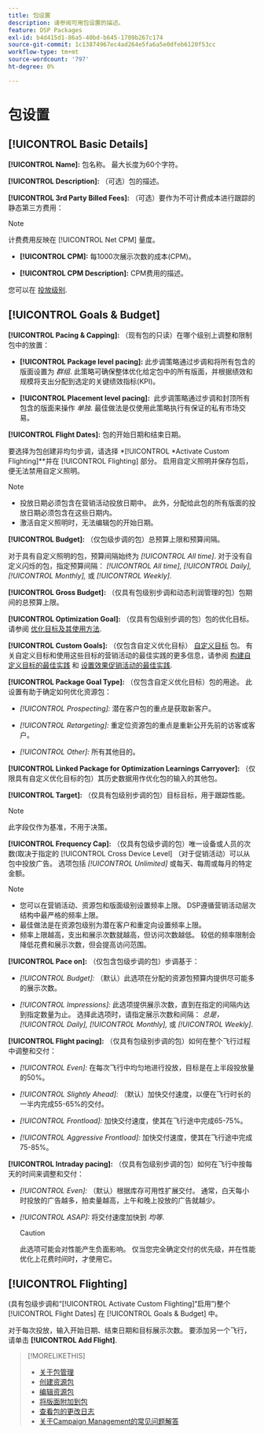 ```yaml
---
title: 包设置
description: 请参阅可用包设置的描述。
feature: DSP Packages
exl-id: b4d415d1-86a5-40bd-b645-1709b267c174
source-git-commit: 1c13874967ec4ad264e5fa6a5e0dfeb6120f53cc
workflow-type: tm+mt
source-wordcount: '797'
ht-degree: 0%

---
```


# 包设置

## [!UICONTROL Basic Details]

**[!UICONTROL Name]:** 包名称。 最大长度为60个字符。

**[!UICONTROL Description]:** （可选）包的描述。

**[!UICONTROL 3rd Party Billed Fees]:** （可选）要作为不可计费成本进行跟踪的静态第三方费用：

>[!NOTE]
>
>计费费用反映在 [!UICONTROL Net CPM] 量度。
* **[!UICONTROL CPM]:** 每1000次展示次数的成本(CPM)。

* **[!UICONTROL CPM Description]:** CPM费用的描述。

您可以在 [投放级别](/help/dsp/campaign-management/placements/placement-settings.md).

## [!UICONTROL Goals & Budget]

**[!UICONTROL Pacing & Capping]:** （现有包的只读）在哪个级别上调整和限制包中的放置：

* **[!UICONTROL Package level pacing]:** 此步调策略通过步调和将所有包含的版面设置为 *群组*. 此策略可确保整体优化给定包中的所有版面，并根据绩效和规模将支出分配到选定的关键绩效指标(KPI)。

* **[!UICONTROL Placement level pacing]:**  此步调策略通过步调和封顶所有包含的版面来操作 *单独*. 最佳做法是仅使用此策略执行有保证的私有市场交易。

**[!UICONTROL Flight Dates]:** 包的开始日期和结束日期。

要选择为包创建非均匀步调，请选择 *[!UICONTROL *Activate Custom Flighting]**并在 [!UICONTROL Flighting] 部分。 启用自定义照明并保存包后，便无法禁用自定义照明。

>[!NOTE]
>
>* 投放日期必须包含在营销活动投放日期中。 此外，分配给此包的所有版面的投放日期必须包含在这些日期内。
> * 激活自定义照明时，无法编辑包的开始日期。


**[!UICONTROL Budget]:** （仅包级步调的包）总预算上限和预算间隔。

对于具有自定义照明的包，预算间隔始终为 *[!UICONTROL All time]*. 对于没有自定义闪烁的包，指定预算间隔： *[!UICONTROL All time],* *[!UICONTROL Daily],* *[!UICONTROL Monthly],* 或 *[!UICONTROL Weekly]*.

**[!UICONTROL Gross Budget]:** （仅具有包级别步调和动态利润管理的包）包期间的总预算上限。

**[!UICONTROL Optimization Goal]:** （仅具有包级别步调的包）包的优化目标。 请参阅 [优化目标及其使用方法](/help/dsp/optimization/optimization-goals.md).

**[!UICONTROL Custom Goals]:** （仅包含自定义优化目标） [自定义目标](/help/dsp/optimization/custom-goal-about.md) 包。 有关自定义目标和使用这些目标的营销活动的最佳实践的更多信息，请参阅  [构建自定义目标的最佳实践](/help/dsp/optimization/custom-goal-best-practices.md) 和 [设置效果促销活动的最佳实践](/help/dsp/optimization/campaign-best-practices-performance.md).

**[!UICONTROL Package Goal Type]:** （仅包含自定义优化目标）包的用途。 此设置有助于确定如何优化资源包：

* *[!UICONTROL Prospecting]:* 潜在客户包的重点是获取新客户。

* *[!UICONTROL Retargeting]:* 重定位资源包的重点是重新公开先前的访客或客户。

* *[!UICONTROL Other]:* 所有其他目的。

**[!UICONTROL Linked Package for Optimization Learnings Carryover]:** （仅限具有自定义优化目标的包）其历史数据用作优化包的输入的其他包。

**[!UICONTROL Target]:** （仅具有包级别步调的包）目标目标，用于跟踪性能。

>[!NOTE]
>
>此字段仅作为基准，不用于决策。

**[!UICONTROL Frequency Cap]:** （仅具有包级步调的包）唯一设备或人员的次数(取决于指定的 [!UICONTROL Cross Device Level] （对于促销活动）可以从包中投放广告。 选项包括 *[!UICONTROL Unlimited]* 或每天、每周或每月的特定金额。

>[!NOTE]
>
>* 您可以在营销活动、资源包和版面级别设置频率上限。 DSP遵循营销活动层次结构中最严格的频率上限。
>* 最佳做法是在资源包级别为潜在客户和重定向设置频率上限。
> * 频率上限越高，支出和展示次数就越高，但访问次数越低。 较低的频率限制会降低花费和展示次数，但会提高访问范围。


**[!UICONTROL Pace on]:** （仅包含包级步调的包）步调基于：

* *[!UICONTROL Budget]:* （默认）此选项在分配的资源包预算内提供尽可能多的展示次数。

* *[!UICONTROL Impressions]:* 此选项提供展示次数，直到在指定的间隔内达到指定数量为止。 选择此选项时，请指定展示次数和间隔： *总是，* *[!UICONTROL Daily],* *[!UICONTROL Monthly],* 或 *[!UICONTROL Weekly]*.

**[!UICONTROL Flight pacing]:** （仅具有包级别步调的包）如何在整个飞行过程中调整和交付：

* *[!UICONTROL Even]:* 在每次飞行中均匀地进行投放，目标是在上半段投放量的50%。

* *[!UICONTROL Slightly Ahead]:* （默认）加快交付速度，以便在飞行时长的一半内完成55-65%的交付。

* *[!UICONTROL Frontload]:* 加快交付速度，使其在飞行途中完成65-75%。

* *[!UICONTROL Aggressive Frontload]:* 加快交付速度，使其在飞行途中完成75-85%。

**[!UICONTROL Intraday pacing]:** （仅具有包级别步调的包）如何在飞行中按每天的时间来调整和交付：

* *[!UICONTROL Even]:* （默认）根据库存可用性扩展交付。 通常，白天每小时投放的广告越多，拍卖量越高，上午和晚上投放的广告就越少。

* *[!UICONTROL ASAP]:* 将交付速度加快到 *均等*.

   >[!CAUTION]
   >
   >此选项可能会对性能产生负面影响。 仅当您完全确定交付的优先级，并在性能优化上花费时间时，才使用它。

## [!UICONTROL Flighting]

(具有包级步调和“[!UICONTROL Activate Custom Flighting]“启用”)整个 [!UICONTROL Flight Dates] 在 [!UICONTROL Goals & Budget] 中。

对于每次投放，输入开始日期、结束日期和目标展示次数。 要添加另一个飞行，请单击 **[!UICONTROL Add Flight]**.

>[!MORELIKETHIS]
>
>* [关于包管理](package-about.md)
>* [创建资源包](package-create.md)
>* [编辑资源包](package-edit.md)
>* [将版面附加到包](package-attach-placement.md)
>* [查看包的更改日志](package-change-log.md)
>* [关于Campaign Management的常见问题解答](/help/dsp/campaign-management/campaign-management-faq.md)

